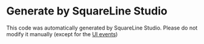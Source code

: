 # Generate by SquareLine Studio
This code was automatically generated by SquareLine Studio. Please do not modify it manually (except for the [UI events](ui_events.c))